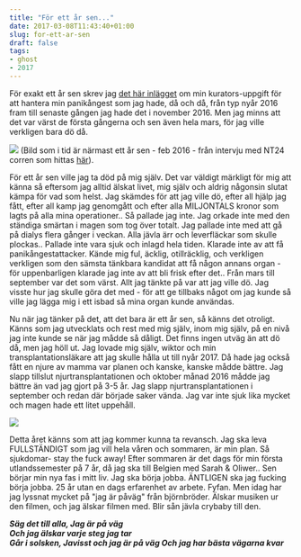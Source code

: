 ```yaml
---
title: "För ett år sen..."
date: 2017-03-08T11:43:40+01:00
slug: for-ett-ar-sen
draft: false
tags:
- ghost
- 2017
---
```


För exakt ett år sen skrev jag [det här inlägget](http://livet.plitat.se/kurator-uppgift/) om min kurators-uppgift för att hantera min panikångest som jag hade, då och då, från typ nyår 2016 fram till senaste gången jag hade det i november 2016. Men jag minns att det var värst de första gångerna och sen även hela mars, för jag ville verkligen bara dö då.

![](/assets/images/ghost/2017/03/hj-rta.png)
(Bild som i tid är närmast ett år sen - feb 2016 - från intervju med NT24 corren som hittas [här](http://www.nt.se/nyheter/ostergotland/tv-hon-har-nagon-annans-hjarta-om4038710.aspx)).

För ett år sen ville jag ta död på mig själv. Det var väldigt märkligt för mig att känna så eftersom jag alltid älskat livet, mig själv och aldrig någonsin slutat kämpa för vad som helst.
Jag skämdes för att jag ville dö, efter all hjälp jag fått, efter all kamp jag genomgått och efter alla MILJONTALS kronor som lagts på alla mina operationer.. Så pallade jag inte.
Jag orkade inte med den ständiga smärtan i magen som tog över totalt. Jag pallade inte med att gå på dialys flera gånger i veckan. Alla jävla ärr och leverfläckar som skulle plockas.. Pallade inte vara sjuk och inlagd hela tiden. Klarade inte av att få panikångestattacker. Kände mig ful, äcklig, otillräcklig, och verkligen verkligen som den sämsta tänkbara kandidat att få någon annans organ - för uppenbarligen klarade jag inte av att bli frisk efter det..
Från mars till september var det som värst. Allt jag tänkte på var att jag ville dö. Jag visste hur jag skulle göra det med - för att ge tillbaks något om jag kunde så ville jag lägga mig i ett isbad så mina organ kunde användas. 

Nu när jag tänker på det, att det bara är ett år sen, så känns det otroligt. Känns som jag utvecklats och rest med mig själv, inom mig själv, på en nivå jag inte kunde se när jag mådde så dåligt. Det finns ingen utväg än att dö då, men jag höll ut. Jag lovade mig själv, wiktor och min transplantationsläkare att jag skulle hålla ut till nyår 2017. Då hade jag också fått en njure av mamma var planen och kanske, kanske mådde bättre. Jag slapp tillslut njurtransplantationen och oktober månad 2016 mådde jag bättre än vad jag gjort på 3-5 år. Jag slapp njurtransplantationen i september och redan där började saker vända. Jag var inte sjuk lika mycket och magen hade ett litet uppehåll.

![](/assets/images/ghost/2017/03/F-gel-Himmel19Juni06.Jpg)

Detta året känns som att jag kommer kunna ta revansch. Jag ska leva FULLSTÄNDIGT som jag vill hela våren och sommaren, är min plan. Så sjukdomar- stay the fuck away!
Efter sommaren är det dags för min första utlandssemester på 7 år, då jag ska till Belgien med Sarah & Oliwer.. Sen börjar min nya fas i mitt liv. Jag ska börja jobba. ÄNTLIGEN ska jag fucking börja jobba. 25 år utan en dags erfarenhet av arbete. Fyfan. Men idag har jag lyssnat mycket på "jag är påväg" från björnbröder. Älskar musiken ur den filmen, och jag älskar filmen med. Blir sån jävla crybaby till den.

***Säg det till alla, Jag är på väg<br>Och jag älskar varje steg jag tar<br>
Går i solsken, Javisst och jag är på väg
Och jag har bästa vägarna kvar***



